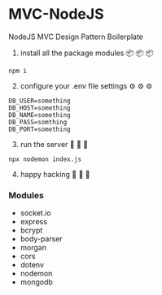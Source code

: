 # MVC-NodeJS
NodeJS MVC Design Pattern Boilerplate

1. install all the package modules 📦 📦 📦
```
npm i
```

2. configure your .env file settings ⚙️ ⚙️ ⚙️
```
DB_USER=something
DB_HOST=something
DB_NAME=something
DB_PASS=somthing
DB_PORT=something
```

3. run the server 🚀 🚀 🚀
```
npx nodemon index.js
```

4. happy hacking 💜 💜 💜


### Modules
- socket.io
- express
- bcrypt
- body-parser
- morgan
- cors
- dotenv
- nodemon
- mongodb
